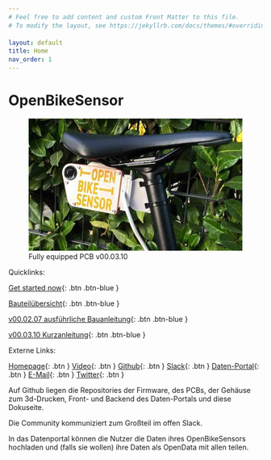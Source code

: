```yaml
---
# Feel free to add content and custom Front Matter to this file.
# To modify the layout, see https://jekyllrb.com/docs/themes/#overriding-theme-defaults

layout: default
title: Home
nav_order: 1
---
```


# OpenBikeSensor

<figure>
  <img src="hardware/pcb_board/images/OpenBikeSensor_PCB_v00.03.10_Building_short1.jpg" alt="Full Board" class="inline"/>
  <figcaption>Fully equipped PCB v00.03.10</figcaption>
</figure>

Quicklinks:

[Get started now](getting_started/usage.html){: .btn .btn-blue }

[Bauteilübersicht](/hardware/hardware.html){: .btn .btn-blue }

[v00.02.07 ausführliche Bauanleitung](/hardware/pcb_board/pcb_00.02.xx_building_long.html){: .btn .btn-blue }

[v00.03.10 Kurzanleitung](hardware/pcb_board/pcb_00.03.xx_building_short.html){: .btn .btn-blue }

Externe Links:

[Homepage](https://openbikesensor.org){: .btn }
[Video](https://www.youtube.com/watch?v=2bjJ3BmzRLc){: .btn }
[Github](http://github.com/Friends-of-OpenBikeSensor){: .btn }
[Slack](https://openbikesensor.org/slack){: .btn }
[Daten-Portal](https://openbikesensor.hlrs.de/){: .btn }
[E-Mail](mailto:info@openbikesensor.org){: .btn }
[Twitter](http://twitter.com/openbikesensor?lang=de){: .btn }


Auf Github liegen die Repositories der Firmware, des PCBs, der Gehäuse zum 3d-Drucken, Front- und Backend des Daten-Portals und diese Dokuseite.

Die Community kommuniziert zum Großteil im offen Slack.

In das Datenportal können die Nutzer die Daten ihres OpenBikeSensors hochladen und (falls sie wollen) ihre Daten als OpenData mit allen teilen.
